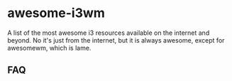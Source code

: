 # awesome-i3wm
A list of the most awesome i3 resources available on the internet and beyond. No it's just from the internet, but it is always awesome, except for awesomewm, which is lame.

## FAQ
